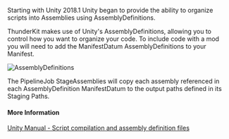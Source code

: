 Starting with Unity 2018.1 Unity began to provide the ability to organize scripts into Assemblies using AssemblyDefinitions.


ThunderKit makes use of Unity's AssemblyDefinitions, allowing you to control how you want to organize your code. To include code with a mod you will need to add the ManifestDatum AssemblyDefinitions to your Manifest.

![AssemblyDefinitions](Packages/com.passivepicasso.thunderkit/Documentation/graphics/ManifestDatums/AssemblyDefinitions.png)

The PipelineJob StageAssemblies will copy each assembly referenced in each AssemblyDefinition ManifestDatum to the output paths defined in its Staging Paths.

#### More Information

[Unity Manual - Script compilation and assembly definition files](https://docs.unity3d.com/2018.4/Documentation/Manual/ScriptCompilationAssemblyDefinitionFiles.html)
